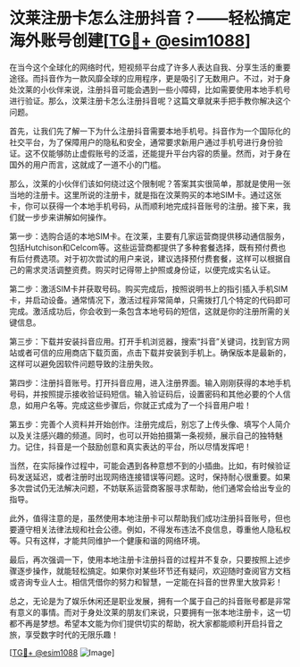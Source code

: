 # 汶莱注册卡怎么注册抖音？——轻松搞定海外账号创建[[TG💪+ @esim1088](https://t.me/s/esim1088)]

在当今这个全球化的网络时代，短视频平台成了许多人表达自我、分享生活的重要途径。而抖音作为一款风靡全球的应用程序，更是吸引了无数用户。不过，对于身处汶莱的小伙伴来说，注册抖音可能会遇到一些小障碍，比如需要使用本地手机号进行验证。那么，汶莱注册卡怎么注册抖音呢？这篇文章就来手把手教你解决这个问题。

首先，让我们先了解一下为什么注册抖音需要本地手机号。抖音作为一个国际化的社交平台，为了保障用户的隐私和安全，通常要求新用户通过手机号进行身份验证。这不仅能够防止虚假账号的泛滥，还能提升平台内容的质量。然而，对于身在国外的用户而言，这就成了一道不小的门槛。

那么，汶莱的小伙伴们该如何绕过这个限制呢？答案其实很简单，那就是使用一张当地的注册卡。这里所说的注册卡，就是指在汶莱购买的本地SIM卡。通过这张卡，你可以获得一个本地手机号码，从而顺利地完成抖音账号的注册。接下来，我们就一步步来讲解如何操作。

第一步：选购合适的本地SIM卡。在汶莱，主要有几家运营商提供移动通信服务，包括Hutchison和Celcom等。这些运营商都提供了多种套餐选择，既有预付费也有后付费选项。对于初次尝试的用户来说，建议选择预付费套餐，这样可以根据自己的需求灵活调整资费。购买时记得带上护照或身份证，以便完成实名认证。

第二步：激活SIM卡并获取号码。购买完成后，按照说明书上的指引插入手机SIM卡，并启动设备。通常情况下，激活过程非常简单，只需拨打几个特定的代码即可完成。激活成功后，你会收到一条包含本地号码的短信，这就是你的注册所需的关键信息。

第三步：下载并安装抖音应用。打开手机浏览器，搜索“抖音”关键词，找到官方网站或者可信的应用商店下载页面，点击下载并安装到手机上。确保版本是最新的，这样可以避免因软件问题导致的注册失败。

第四步：注册抖音账号。打开抖音应用，进入注册界面。输入刚刚获得的本地手机号码，并按照提示接收验证码短信。输入验证码后，设置密码和其他必要的个人信息，如用户名等。完成这些步骤后，你就正式成为了一个抖音用户啦！

第五步：完善个人资料并开始创作。注册完成后，别忘了上传头像、填写个人简介以及关注感兴趣的频道。同时，也可以开始拍摄第一条视频，展示自己的独特魅力。记住，抖音是一个鼓励创意和真实表达的平台，所以尽情发挥吧！

当然，在实际操作过程中，可能会遇到各种意想不到的小插曲。比如，有时候验证码发送延迟，或者注册时出现网络连接错误等问题。这时，保持耐心很重要。如果多次尝试仍无法解决问题，不妨联系运营商客服寻求帮助，他们通常会给出专业的指导。

此外，值得注意的是，虽然使用本地注册卡可以帮助我们成功注册抖音账号，但也要遵守相关法律法规和社会公德。例如，不得发布违法不良信息，尊重他人隐私权等。只有这样，才能共同维护一个健康和谐的网络环境。

最后，再次强调一下，使用本地注册卡注册抖音的过程并不复杂，只要按照上述步骤逐步操作，就能轻松搞定。如果你对某些环节还有疑问，欢迎随时查阅官方文档或咨询专业人士。相信凭借你的努力和智慧，一定能在抖音的世界里大放异彩！

总之，无论是为了娱乐休闲还是职业发展，拥有一个属于自己的抖音账号都是非常有意义的事情。而对于身处汶莱的朋友们来说，只要拥有一张本地注册卡，这一切都不再是梦想。希望本文能为你们提供切实的帮助，祝大家都能顺利开启抖音之旅，享受数字时代的无限乐趣！

[[TG💪+ @esim1088](https://t.me/s/esim1088) ![Image](https://i.postimg.cc/4NQfJmqS/Snipaste-2025-05-13-00-14-12.png)]
